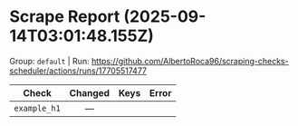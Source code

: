 # Scrape Report (2025-09-14T03:01:48.155Z)

Group: `default`  |  Run: https://github.com/AlbertoRoca96/scraping-checks-scheduler/actions/runs/17705517477

| Check | Changed | Keys | Error |
|---|:---:|:--|:--|
| `example_h1` | — |  |  |
